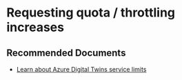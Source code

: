 <properties
	pageTitle="Requesting quota / throttling increases"
	description="Requesting quota / throttling increases"
	infoBubbleText="Requesting quota / throttling increases"
	service="Azure Digital Twins"
	resource="digitaltwins"
	ms.author="rinisbet"
	displayOrder=""
	articleId="digitaltwins-quota-requestingincreases"
	diagnosticScenario=""
	selfHelpType="generic"
	supportTopicIds="32741658"
	resourceTags=""
	productPesIds="17262"
	cloudEnvironments="public, fairfax, usnat, ussec"
	ownershipId="AzureDigTwin_DigitalTwins"
/>

# Requesting quota / throttling increases

## **Recommended Documents**

* [Learn about Azure Digital Twins service limits](https://docs.microsoft.com/azure/digital-twins/reference-service-limits)
